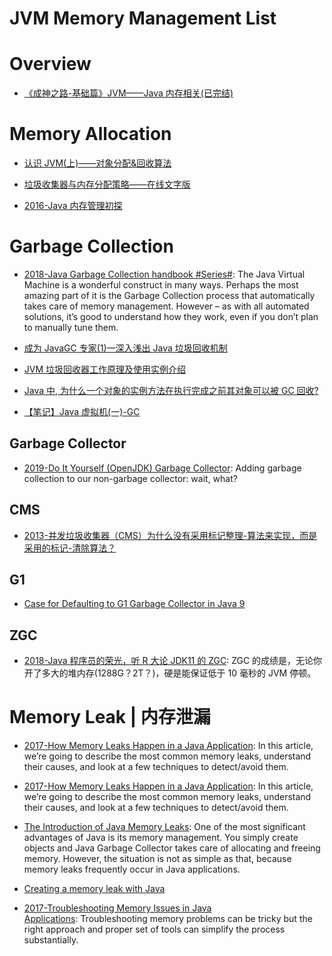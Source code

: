 # JVM Memory Management List

# Overview

- [《成神之路-基础篇》JVM——Java 内存相关(已完结)](http://www.hollischuang.com/archives/1003)

# Memory Allocation

- [认识 JVM(上)——对象分配&回收算法](http://www.importnew.com/18242.html)

- [垃圾收集器与内存分配策略——在线文字版](http://book.51cto.com/art/201107/278857.htm)

- [2016-Java 内存管理初探](https://halfstackdeveloper.github.io/2016/12/30/java%E5%86%85%E5%AD%98%E7%AE%A1%E7%90%86%E5%88%9D%E6%8E%A2/)

# Garbage Collection

- [2018-Java Garbage Collection handbook #Series#](https://plumbr.eu/java-garbage-collection-handbook): The Java Virtual Machine is a wonderful construct in many ways. Perhaps the most amazing part of it is the Garbage Collection process that automatically takes care of memory management. However – as with all automated solutions, it’s good to understand how they work, even if you don’t plan to manually tune them.

- [成为 JavaGC 专家(1)—深入浅出 Java 垃圾回收机制](http://www.importnew.com/1993.html)

- [JVM 垃圾回收器工作原理及使用实例介绍](www.ibm.com/developerworks/cn/java/j-lo-JVMGarbageCollection/index.html)

- [Java 中, 为什么一个对象的实例方法在执行完成之前其对象可以被 GC 回收?](https://www.zhihu.com/question/51244545/answer/126055789)

- [【笔记】Java 虚拟机(一)-GC](https://darkness463.github.io/2017/03/30/Java-VM-GC/)

## Garbage Collector

- [2019-Do It Yourself (OpenJDK) Garbage Collector](https://shipilev.net/jvm/diy-gc/): Adding garbage collection to our non-garbage collector: wait, what?

## CMS

- [2013-并发垃圾收集器（CMS）为什么没有采用标记整理-算法来实现，而是采用的标记-清除算法？](http://hllvm.group.iteye.com/group/topic/38223#post-248757)

## G1

- [Case for Defaulting to G1 Garbage Collector in Java 9](https://www.infoq.com/articles/Make-G1-Default-Garbage-Collector-in-Java-9#anch128313)

## ZGC

- [2018-Java 程序员的荣光，听 R 大论 JDK11 的 ZGC](https://mp.weixin.qq.com/s/KUCs_BJUNfMMCO1T3_WAjw?from=groupmessage&isappinstalled=0): ZGC 的成绩是，无论你开了多大的堆内存(1288G？2T？)，硬是能保证低于 10 毫秒的 JVM 停顿。

# Memory Leak | 内存泄漏

- [2017-How Memory Leaks Happen in a Java Application](https://stackify.com/memory-leaks-java/): In this article, we’re going to describe the most common memory leaks, understand their causes, and look at a few techniques to detect/avoid them.

- [2017-How Memory Leaks Happen in a Java Application](https://stackify.com/memory-leaks-java?utm_source=mybridge&utm_medium=ios&utm_campaign=read_more): In this article, we’re going to describe the most common memory leaks, understand their causes, and look at a few techniques to detect/avoid them.

- [The Introduction of Java Memory Leaks](http://www.programcreek.com/2013/10/the-introduction-of-memory-leak-what-why-and-how/): One of the most significant advantages of Java is its memory management. You simply create objects and Java Garbage Collector takes care of allocating and freeing memory. However, the situation is not as simple as that, because memory leaks frequently occur in Java applications.

- [Creating a memory leak with Java](https://stackoverflow.com/questions/6470651/creating-a-memory-leak-with-java)

- [2017-Troubleshooting Memory Issues in Java Applications](https://parg.co/bsr): Troubleshooting memory problems can be tricky but the right approach and proper set of tools can simplify the process substantially.
